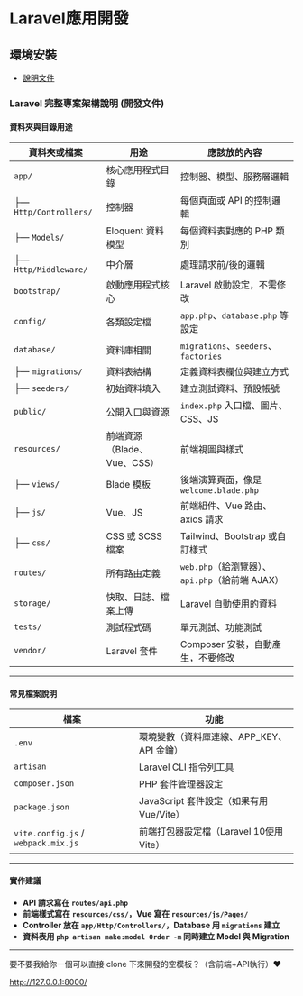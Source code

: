 # Laravel應用開發

## 環境安裝
- [說明文件]()
###  Laravel 完整專案架構說明 (開發文件)

#### 資料夾與目錄用途

| 資料夾或檔案 | 用途 | 應該放的內容 |
|--------------|------|----------------|
| `app/` | 核心應用程式目錄 | 控制器、模型、服務層邏輯 |
| ├— `Http/Controllers/` | 控制器 | 每個頁面或 API 的控制邏輯 |
| ├— `Models/` | Eloquent 資料模型 | 每個資料表對應的 PHP 類別 |
| ├— `Http/Middleware/` | 中介層 | 處理請求前/後的邏輯 |
| `bootstrap/` | 啟動應用程式核心 | Laravel 啟動設定，不需修改 |
| `config/` | 各類設定檔 | `app.php`、`database.php` 等設定 |
| `database/` | 資料庫相關 | `migrations`、`seeders`、`factories` |
| ├— `migrations/` | 資料表結構 | 定義資料表欄位與建立方式 |
| ├— `seeders/` | 初始資料填入 | 建立測試資料、預設帳號 |
| `public/` | 公開入口與資源 | `index.php` 入口檔、圖片、CSS、JS |
| `resources/` | 前端資源（Blade、Vue、CSS） | 前端視圖與樣式 |
| ├— `views/` | Blade 模板 | 後端演算頁面，像是 `welcome.blade.php` |
| ├— `js/` | Vue、JS | 前端組件、Vue 路由、axios 請求 |
| ├— `css/` | CSS 或 SCSS 檔案 | Tailwind、Bootstrap 或自訂樣式 |
| `routes/` | 所有路由定義 | `web.php`（給瀏覽器）、`api.php`（給前端 AJAX） |
| `storage/` | 快取、日誌、檔案上傳 | Laravel 自動使用的資料 |
| `tests/` | 測試程式碼 | 單元測試、功能測試 |
| `vendor/` | Laravel 套件 | Composer 安裝，自動產生，不要修改 |

---

#### 常見檔案說明

| 檔案 | 功能 |
|------|------|
| `.env` | 環境變數（資料庫連線、APP_KEY、API 金鑰） |
| `artisan` | Laravel CLI 指令列工具 |
| `composer.json` | PHP 套件管理器設定 |
| `package.json` | JavaScript 套件設定（如果有用 Vue/Vite） |
| `vite.config.js` / `webpack.mix.js` | 前端打包器設定檔（Laravel 10使用 Vite） |

---

#### 實作建議

- **API 請求寫在 `routes/api.php`**
- **前端樣式寫在 `resources/css/`，Vue 寫在 `resources/js/Pages/`**
- **Controller 放在 `app/Http/Controllers/`，Database 用 `migrations` 建立**
- **資料表用 `php artisan make:model Order -m` 同時建立 Model 與 Migration**

---

要不要我給你一個可以直接 clone 下來開發的空模板？（含前端+API執行）❤️



http://127.0.0.1:8000/
```




